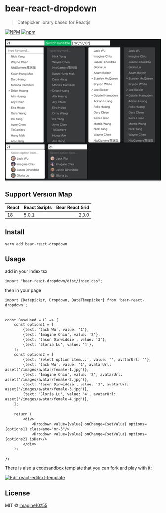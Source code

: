 # bear-react-dropdown

> Datepicker library based for Reactjs

[![NPM](https://img.shields.io/npm/v/bear-react-dropdown.svg)](https://www.npmjs.com/package/bear-react-dropdown)
[![npm](https://img.shields.io/npm/dm/bear-react-dropdown.svg)](https://www.npmjs.com/package/bear-react-dropdown)

<img src="./docs/dropdown.jpg" width="700"/>



## Support Version Map

React | React Scripts | Bear React Grid | 
------|:--------------|----------------:|
18    | 5.0.1         |           2.0.0 |


## Install

```bash
yarn add bear-react-dropdown
```

## Usage

add in your index.tsx
```tst
import "bear-react-dropdown/dist/index.css";

```

then in your page
```tsx
import {Datepicker, Dropdown, DateTimepicker} from 'bear-react-dropdown';


const BaseUsed = () => {
    const options1 = [
        {text: 'Jack Wu', value: '1'},
        {text: 'Imagine Chiu', value: '2'},
        {text: 'Jason Dinwiddie', value: '3'},
        {text: 'Gloria Lu', value: '4'},
    ];
    const options2 = [
        {text: 'Select option item...', value: '', avatarUrl: ''},
        {text: 'Jack Wu', value: '1', avatarUrl: asset('/images/avatar/female-1.jpg')},
        {text: 'Imagine Chiu', value: '2', avatarUrl: asset('/images/avatar/female-2.jpg')},
        {text: 'Jason Dinwiddie', value: '3', avatarUrl: asset('/images/avatar/female-3.jpg')},
        {text: 'Gloria Lu', value: '4', avatarUrl: asset('/images/avatar/female-4.jpg')},
    ];
    
    return (
        <div>
            <Dropdown value={value} onChange={setValue} options={options1} className="mr-3"/>
            <Dropdown value={value} onChange={setValue} options={options2} isDark/>
        </div>
    );

};
```


There is also a codesandbox template that you can fork and play with it:

[![Edit react-editext-template](https://codesandbox.io/static/img/play-codesandbox.svg)](https://codesandbox.io/s/bear-react-dropdown-1uvhiw)


## License

MIT © [imagine10255](https://github.com/imagine10255)
